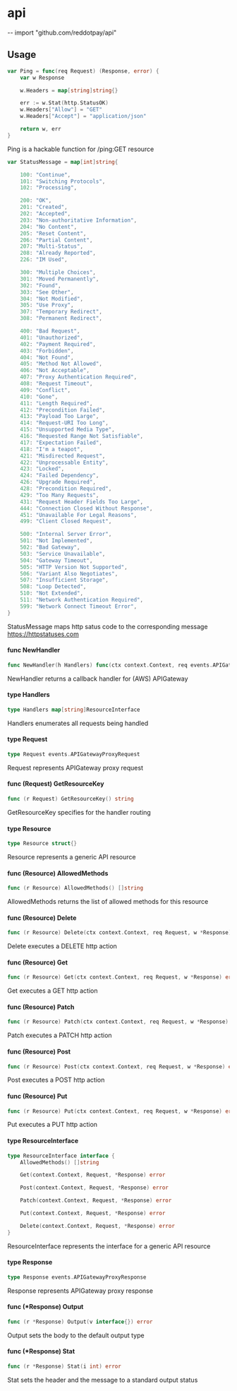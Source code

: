 # api
--
    import "github.com/reddotpay/api"


## Usage

```go
var Ping = func(req Request) (Response, error) {
	var w Response

	w.Headers = map[string]string{}

	err := w.Stat(http.StatusOK)
	w.Headers["Allow"] = "GET"
	w.Headers["Accept"] = "application/json"

	return w, err
}
```
Ping is a hackable function for /ping:GET resource

```go
var StatusMessage = map[int]string{

	100: "Continue",
	101: "Switching Protocols",
	102: "Processing",

	200: "OK",
	201: "Created",
	202: "Accepted",
	203: "Non-authoritative Information",
	204: "No Content",
	205: "Reset Content",
	206: "Partial Content",
	207: "Multi-Status",
	208: "Already Reported",
	226: "IM Used",

	300: "Multiple Choices",
	301: "Moved Permanently",
	302: "Found",
	303: "See Other",
	304: "Not Modified",
	305: "Use Proxy",
	307: "Temporary Redirect",
	308: "Permanent Redirect",

	400: "Bad Request",
	401: "Unauthorized",
	402: "Payment Required",
	403: "Forbidden",
	404: "Not Found",
	405: "Method Not Allowed",
	406: "Not Acceptable",
	407: "Proxy Authentication Required",
	408: "Request Timeout",
	409: "Conflict",
	410: "Gone",
	411: "Length Required",
	412: "Precondition Failed",
	413: "Payload Too Large",
	414: "Request-URI Too Long",
	415: "Unsupported Media Type",
	416: "Requested Range Not Satisfiable",
	417: "Expectation Failed",
	418: "I'm a teapot",
	421: "Misdirected Request",
	422: "Unprocessable Entity",
	423: "Locked",
	424: "Failed Dependency",
	426: "Upgrade Required",
	428: "Precondition Required",
	429: "Too Many Requests",
	431: "Request Header Fields Too Large",
	444: "Connection Closed Without Response",
	451: "Unavailable For Legal Reasons",
	499: "Client Closed Request",

	500: "Internal Server Error",
	501: "Not Implemented",
	502: "Bad Gateway",
	503: "Service Unavailable",
	504: "Gateway Timeout",
	505: "HTTP Version Not Supported",
	506: "Variant Also Negotiates",
	507: "Insufficient Storage",
	508: "Loop Detected",
	510: "Not Extended",
	511: "Network Authentication Required",
	599: "Network Connect Timeout Error",
}
```
StatusMessage maps http satus code to the corresponding message
https://httpstatuses.com

#### func  NewHandler

```go
func NewHandler(h Handlers) func(ctx context.Context, req events.APIGatewayProxyRequest) (events.APIGatewayProxyResponse, error)
```
NewHandler returns a callback handler for (AWS) APIGateway

#### type Handlers

```go
type Handlers map[string]ResourceInterface
```

Handlers enumerates all requests being handled

#### type Request

```go
type Request events.APIGatewayProxyRequest
```

Request represents APIGateway proxy request

#### func (Request) GetResourceKey

```go
func (r Request) GetResourceKey() string
```
GetResourceKey specifies for the handler routing

#### type Resource

```go
type Resource struct{}
```

Resource represents a generic API resource

#### func (Resource) AllowedMethods

```go
func (r Resource) AllowedMethods() []string
```
AllowedMethods returns the list of allowed methods for this resource

#### func (Resource) Delete

```go
func (r Resource) Delete(ctx context.Context, req Request, w *Response) error
```
Delete executes a DELETE http action

#### func (Resource) Get

```go
func (r Resource) Get(ctx context.Context, req Request, w *Response) error
```
Get executes a GET http action

#### func (Resource) Patch

```go
func (r Resource) Patch(ctx context.Context, req Request, w *Response) error
```
Patch executes a PATCH http action

#### func (Resource) Post

```go
func (r Resource) Post(ctx context.Context, req Request, w *Response) error
```
Post executes a POST http action

#### func (Resource) Put

```go
func (r Resource) Put(ctx context.Context, req Request, w *Response) error
```
Put executes a PUT http action

#### type ResourceInterface

```go
type ResourceInterface interface {
	AllowedMethods() []string

	Get(context.Context, Request, *Response) error

	Post(context.Context, Request, *Response) error

	Patch(context.Context, Request, *Response) error

	Put(context.Context, Request, *Response) error

	Delete(context.Context, Request, *Response) error
}
```

ResourceInterface represents the interface for a generic API resource

#### type Response

```go
type Response events.APIGatewayProxyResponse
```

Response represents APIGateway proxy response

#### func (*Response) Output

```go
func (r *Response) Output(v interface{}) error
```
Output sets the body to the default output type

#### func (*Response) Stat

```go
func (r *Response) Stat(i int) error
```
Stat sets the header and the message to a standard output status
